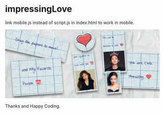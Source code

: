 # impressingLove
link mobile.js instead of script.js in index.html to work in mobile.

![image](https://github.com/RoopsBhasima7/Dragging-Cards/blob/master/images/Screenshot%202024-09-23%20175347.png)


Thanks and Happy Coding.
